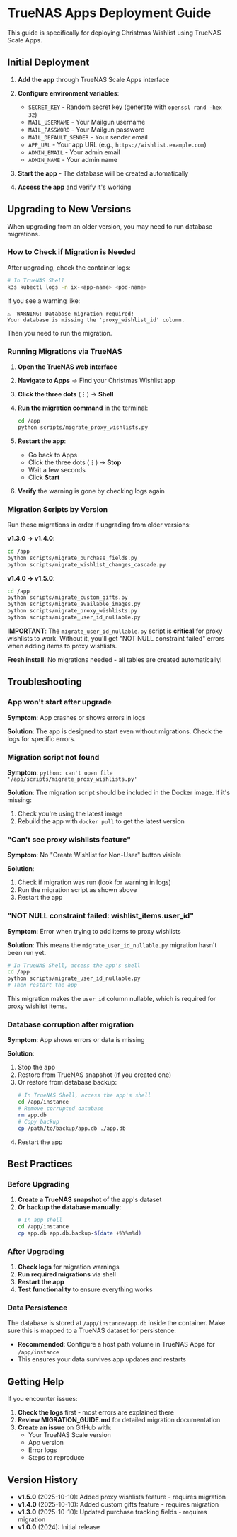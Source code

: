# TrueNAS Apps Deployment Guide

This guide is specifically for deploying Christmas Wishlist using TrueNAS Scale Apps.

## Initial Deployment

1. **Add the app** through TrueNAS Scale Apps interface
2. **Configure environment variables**:
   - `SECRET_KEY` - Random secret key (generate with `openssl rand -hex 32`)
   - `MAIL_USERNAME` - Your Mailgun username
   - `MAIL_PASSWORD` - Your Mailgun password
   - `MAIL_DEFAULT_SENDER` - Your sender email
   - `APP_URL` - Your app URL (e.g., `https://wishlist.example.com`)
   - `ADMIN_EMAIL` - Your admin email
   - `ADMIN_NAME` - Your admin name

3. **Start the app** - The database will be created automatically

4. **Access the app** and verify it's working

## Upgrading to New Versions

When upgrading from an older version, you may need to run database migrations.

### How to Check if Migration is Needed

After upgrading, check the container logs:

```bash
# In TrueNAS Shell
k3s kubectl logs -n ix-<app-name> <pod-name>
```

If you see a warning like:
```
⚠️  WARNING: Database migration required!
Your database is missing the 'proxy_wishlist_id' column.
```

Then you need to run the migration.

### Running Migrations via TrueNAS

1. **Open the TrueNAS web interface**

2. **Navigate to Apps** → Find your Christmas Wishlist app

3. **Click the three dots** (⋮) → **Shell**

4. **Run the migration command** in the terminal:
   ```bash
   cd /app
   python scripts/migrate_proxy_wishlists.py
   ```

5. **Restart the app**:
   - Go back to Apps
   - Click the three dots (⋮) → **Stop**
   - Wait a few seconds
   - Click **Start**

6. **Verify** the warning is gone by checking logs again

### Migration Scripts by Version

Run these migrations in order if upgrading from older versions:

**v1.3.0 → v1.4.0**:
```bash
cd /app
python scripts/migrate_purchase_fields.py
python scripts/migrate_wishlist_changes_cascade.py
```

**v1.4.0 → v1.5.0**:
```bash
cd /app
python scripts/migrate_custom_gifts.py
python scripts/migrate_available_images.py
python scripts/migrate_proxy_wishlists.py
python scripts/migrate_user_id_nullable.py
```

**IMPORTANT**: The `migrate_user_id_nullable.py` script is **critical** for proxy wishlists to work. Without it, you'll get "NOT NULL constraint failed" errors when adding items to proxy wishlists.

**Fresh install**: No migrations needed - all tables are created automatically!

## Troubleshooting

### App won't start after upgrade

**Symptom**: App crashes or shows errors in logs

**Solution**: The app is designed to start even without migrations. Check the logs for specific errors.

### Migration script not found

**Symptom**: `python: can't open file '/app/scripts/migrate_proxy_wishlists.py'`

**Solution**: The migration script should be included in the Docker image. If it's missing:
1. Check you're using the latest image
2. Rebuild the app with `docker pull` to get the latest version

### "Can't see proxy wishlists feature"

**Symptom**: No "Create Wishlist for Non-User" button visible

**Solution**:
1. Check if migration was run (look for warning in logs)
2. Run the migration script as shown above
3. Restart the app

### "NOT NULL constraint failed: wishlist_items.user_id"

**Symptom**: Error when trying to add items to proxy wishlists

**Solution**: This means the `migrate_user_id_nullable.py` migration hasn't been run yet.
```bash
# In TrueNAS Shell, access the app's shell
cd /app
python scripts/migrate_user_id_nullable.py
# Then restart the app
```

This migration makes the `user_id` column nullable, which is required for proxy wishlist items.

### Database corruption after migration

**Symptom**: App shows errors or data is missing

**Solution**:
1. Stop the app
2. Restore from TrueNAS snapshot (if you created one)
3. Or restore from database backup:
   ```bash
   # In TrueNAS Shell, access the app's shell
   cd /app/instance
   # Remove corrupted database
   rm app.db
   # Copy backup
   cp /path/to/backup/app.db ./app.db
   ```
4. Restart the app

## Best Practices

### Before Upgrading

1. **Create a TrueNAS snapshot** of the app's dataset
2. **Or backup the database manually**:
   ```bash
   # In app shell
   cd /app/instance
   cp app.db app.db.backup-$(date +%Y%m%d)
   ```

### After Upgrading

1. **Check logs** for migration warnings
2. **Run required migrations** via shell
3. **Restart the app**
4. **Test functionality** to ensure everything works

### Data Persistence

The database is stored at `/app/instance/app.db` inside the container. Make sure this is mapped to a TrueNAS dataset for persistence:

- **Recommended**: Configure a host path volume in TrueNAS Apps for `/app/instance`
- This ensures your data survives app updates and restarts

## Getting Help

If you encounter issues:

1. **Check the logs** first - most errors are explained there
2. **Review MIGRATION_GUIDE.md** for detailed migration documentation
3. **Create an issue** on GitHub with:
   - Your TrueNAS Scale version
   - App version
   - Error logs
   - Steps to reproduce

## Version History

- **v1.5.0** (2025-10-10): Added proxy wishlists feature - requires migration
- **v1.4.0** (2025-10-10): Added custom gifts feature - requires migration
- **v1.3.0** (2025-10-10): Updated purchase tracking fields - requires migration
- **v1.0.0** (2024): Initial release
